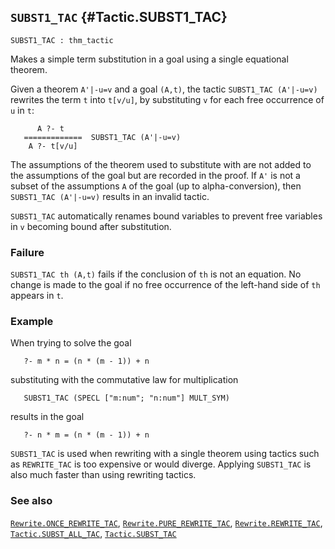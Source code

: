 ## `SUBST1_TAC` {#Tactic.SUBST1_TAC}


```
SUBST1_TAC : thm_tactic
```



Makes a simple term substitution in a goal using a single equational theorem.


Given a theorem `A'|-u=v` and a goal `(A,t)`, the tactic
`SUBST1_TAC (A'|-u=v)` rewrites the term `t` into `t[v/u]`, by substituting
`v` for each free occurrence of `u` in `t`:
    
          A ?- t
       =============  SUBST1_TAC (A'|-u=v)
        A ?- t[v/u]
    
The assumptions of the theorem used to substitute with are not added
to the assumptions of the goal but are recorded in the proof.  If `A'` is not a
subset of the assumptions `A` of the goal (up to alpha-conversion), then
`SUBST1_TAC (A'|-u=v)` results in an invalid tactic.

`SUBST1_TAC` automatically renames bound variables to prevent free variables in
`v` becoming bound after substitution.

### Failure

`SUBST1_TAC th (A,t)` fails if the conclusion of `th` is not an equation.
No change is made to the goal if no free occurrence of the left-hand side
of `th` appears in `t`.

### Example

When trying to solve the goal
    
       ?- m * n = (n * (m - 1)) + n
    
substituting with the commutative law for multiplication
    
       SUBST1_TAC (SPECL ["m:num"; "n:num"] MULT_SYM)
    
results in the goal
    
       ?- n * m = (n * (m - 1)) + n
    




`SUBST1_TAC` is used when rewriting with a single theorem using tactics such as
`REWRITE_TAC` is too expensive or would diverge. Applying `SUBST1_TAC` is also
much faster than using rewriting tactics.

### See also

[`Rewrite.ONCE_REWRITE_TAC`](#Rewrite.ONCE_REWRITE_TAC), [`Rewrite.PURE_REWRITE_TAC`](#Rewrite.PURE_REWRITE_TAC), [`Rewrite.REWRITE_TAC`](#Rewrite.REWRITE_TAC), [`Tactic.SUBST_ALL_TAC`](#Tactic.SUBST_ALL_TAC), [`Tactic.SUBST_TAC`](#Tactic.SUBST_TAC)

